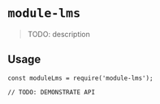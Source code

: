 # `module-lms`

> TODO: description

## Usage

```
const moduleLms = require('module-lms');

// TODO: DEMONSTRATE API
```
